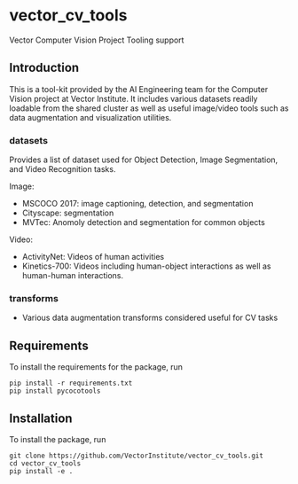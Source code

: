# vector_cv_tools
Vector Computer Vision Project Tooling support

## Introduction
This is a tool-kit provided by the AI Engineering team for the Computer Vision project at Vector Institute. It includes various datasets readily loadable from the shared cluster as well as useful image/video tools such as data augmentation and visualization utilities.

### datasets
Provides a list of dataset used for Object Detection, Image Segmentation, and Video Recognition tasks.

Image:

- MSCOCO 2017: image captioning, detection, and segmentation
- Cityscape: segmentation
- MVTec: Anomoly detection and segmentation for common objects

Video:

- ActivityNet: Videos of human activities
- Kinetics-700: Videos including human-object interactions as well as human-human interactions.


### transforms
* Various data augmentation transforms considered useful for CV tasks

## Requirements

To install the requirements for the package, run
```
pip install -r requirements.txt
pip install pycocotools
```


## Installation

To install the package, run
```
git clone https://github.com/VectorInstitute/vector_cv_tools.git
cd vector_cv_tools
pip install -e .
```
